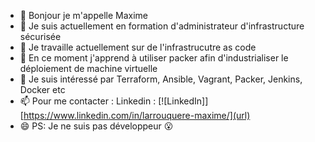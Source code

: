 

- 👋 Bonjour je m'appelle Maxime 
- 🌱 Je suis actuellement en formation d'administrateur d'infrastructure sécurisée
- 🔭 Je travaille actuellement sur de l'infrastrucutre as code
- 🌱 En ce moment j'apprend à utiliser packer afin d'industrialiser le déploiement de machine virtuelle
- 👀 Je suis intéressé par Terraform, Ansible, Vagrant, Packer, Jenkins, Docker etc 
- 📫 Pour me contacter : Linkedin : [![LinkedIn]][https://www.linkedin.com/in/larrouquere-maxime/](url)
- 😄 PS: Je ne suis pas développeur 😮



